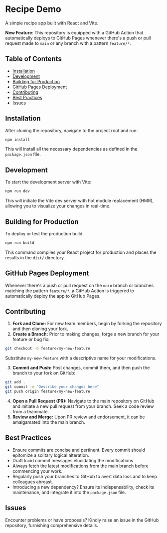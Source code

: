 # Recipe Demo

A simple recipe app built with React and Vite.

**New Feature**: This repository is equipped with a GitHub Action that automatically deploys to GitHub Pages whenever there's a push or pull request made to `main` or any branch with a pattern `feature/*`.

## Table of Contents
- [Installation](#installation)
- [Development](#development)
- [Building for Production](#building-for-production)
- [GitHub Pages Deployment](#github-pages-deployment)
- [Contributing](#contributing)
- [Best Practices](#best-practices)
- [Issues](#issues)

## Installation

After cloning the repository, navigate to the project root and run:

```bash
npm install
```

This will install all the necessary dependencies as defined in the `package.json` file.

## Development

To start the development server with Vite:

```bash
npm run dev
```

This will initiate the Vite dev server with hot module replacement (HMR), allowing you to visualize your changes in real-time.

## Building for Production

To deploy or test the production build:

```bash
npm run build
```

This command compiles your React project for production and places the results in the `dist/` directory.

## GitHub Pages Deployment

Whenever there's a push or pull request on the `main` branch or branches matching the pattern `feature/*`, a GitHub Action is triggered to automatically deploy the app to GitHub Pages.

## Contributing

1. **Fork and Clone:** For new team members, begin by forking the repository and then cloning your fork.
2. **Create a Branch:** Prior to making changes, forge a new branch for your feature or bug fix:

```bash
git checkout -b feature/my-new-feature
```

Substitute `my-new-feature` with a descriptive name for your modifications.

3. **Commit and Push:** Post changes, commit them, and then push the branch to your fork on GitHub:

```bash
git add .
git commit -m "Describe your changes here"
git push origin feature/my-new-feature
```

4. **Open a Pull Request (PR):** Navigate to the main repository on GitHub and initiate a new pull request from your branch. Seek a code review from a teammate.
5. **Review and Merge:** Upon PR review and endorsement, it can be amalgamated into the main branch.

## Best Practices

- Ensure commits are concise and pertinent. Every commit should epitomize a solitary logical alteration.
- Draft lucid commit messages elucidating the modifications.
- Always fetch the latest modifications from the main branch before commencing your work.
- Regularly push your branches to GitHub to avert data loss and to keep colleagues abreast.
- Introducing a new dependency? Ensure its indispensability, check its maintenance, and integrate it into the `package.json` file.

## Issues

Encounter problems or have proposals? Kindly raise an issue in the GitHub repository, furnishing comprehensive details.
